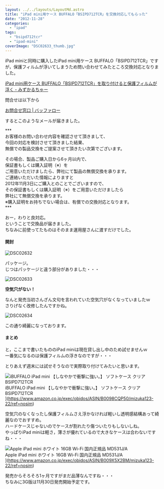 ```yaml
---
layout: ../../layouts/LayoutMd.astro
title: "iPad mini用ケース BUFFALO「BSIPD712TCR」を交換対応してもらった"
date: "2012-11-28"
categories: 
  - "ipad"
tags: 
  - "bsipd712tcr"
  - "ipad-mini"
coverImage: "DSC02633_thumb.jpg"
---
```


iPad miniと同時に購入したiPad mini用ケース BUFFALO「BSIPD712TCR」ですが，保護フィルムが浮いてしまうため問い合わせてみたところ交換対応となりました。

[iPad mini用ケース BUFFALO「BSIPD712TCR」を取り付けると保護フィルムが浮く \- みずかるちゃー](https://mizuka123.net/archive/1722/)

問合せは以下から

[お問合せ窓口 \| バッファロー](https://www.buffalo.jp/support/other/inquiry.html)

するとこのようなメールが届きました。

\*\*\*  
お客様のお問い合わせ内容を確認させて頂きまして、  
今回の対応を検討させて頂きました結果、  
無償での製品交換をご提案させて頂きたい次第でございます。

その場合、製品ご購入日から6ヶ月以内で、  
保証書もしくは購入証明（※）を  
ご用意いただけましたら、弊社にて製品の無償交換を承ります。  
ご連絡いただいた情報によりますと  
2012年11月3日にご購入とのことでございますので、  
その保証書もしくは購入証明（※）をご用意いただけましたら  
弊社にて無償交換を承ります。  
※購入証明をお持ちでない場合は、有償での交換対応となります。  
\*\*\*

おー，わりと良対応。  
ということで交換品が届きました。  
ちなみに前使ってたものはそのまま運用屋さんに渡すだけでした。

#### 開封

![DSC02632](/archive/images/DSC02632_thumb.jpg "DSC02632")


パッケージ。  
じつはパッケージと違う部分がありました・・・

![DSC02633](/archive/images/DSC02633_thumb.jpg "DSC02633")


**空気穴がない！**

なんと発売当初さんざん文句を言われていた空気穴がなくなっていましたｗ  
さりげなく改修したんですかね。

![DSC02634](/archive/images/DSC02634_thumb.jpg "DSC02634")


この通り綺麗になっております。

#### まとめ

と，ここまで書いたもののiPad miniは現在貸し出し中のため試せませんｗ  
一番気になるのは保護フィルムの浮きなのですが・・・

とりあえず週末には試せそうなので実際取り付けてみたいと思います。

![iBUFFALO iPad mini 【しなやかで衝撃に強い。】 ソフトケース クリア  BSIPD712TCR](/archive/images/31PRbVivVgL._SL160_.jpg)  
iBUFFALO iPad mini 【しなやかで衝撃に強い。】 ソフトケース クリア BSIPD712TCR  
](https://www.amazon.co.jp/exec/obidos/ASIN/B0098CQP50/mizuka123-22/ref=nosim)

空気穴のなくなったし保護フィルムさえ浮かなければ軽いし透明感結構あって綺麗なのでおすすめ。  
ハードケースじゃないのでケースが割れたり傷ついたりもしないしね。  
やっぱりiPad miniは軽さ，薄さが優れているので大きなケースは合わないですね・・・

![Apple iPad mini ホワイト 16GB Wi-Fi 国内正規品 MD531J/A](/archive/images/511BS3FLwrL._SL160_.jpg)  
Apple iPad mini ホワイト 16GB Wi-Fi 国内正規品 MD531J/A  
](https://www.amazon.co.jp/exec/obidos/ASIN/B009X5X2BM/mizuka123-22/ref=nosim)

発売からそろそろ1ヶ月ですがまだ品薄なんですね・・・  
ちなみに3G版は11月30日発売開始予定です。
